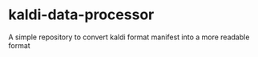 # kaldi-data-processor
A simple repository to convert kaldi format manifest into a more readable format
